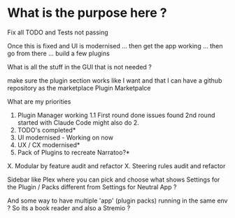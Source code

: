 
# What is the purpose here ? 

Fix all TODO and Tests not passing


Once this is fixed and UI is modernised ... then get the app working ... then go from there ... build a few plugins

What is all the stuff in the GUI that is not needed ?

make sure the plugin section works like I want and that I can have a github repository as the marketplace 
Plugin Marketpalce


What are my priorities
1. Plugin Manager working
    1.1 First round done issues found 2nd round started with Claude Code might also do 2.
2. TODO's completed*
3. UI modernised - Working on now
4. UX / CX modernised*
5. Pack of Plugins to recreate Narratoo?*

X. Modular by feature audit and refactor
X. Steering rules audit and refactor


Sidebar like Plex where you can pick and choose what shows 
Settings for the Plugin / Packs different from Settings for Neutral App ?

And some way to have multiple 'app' (plugin packs) running in the same env ? 
So its a book reader and also a Stremio ? 